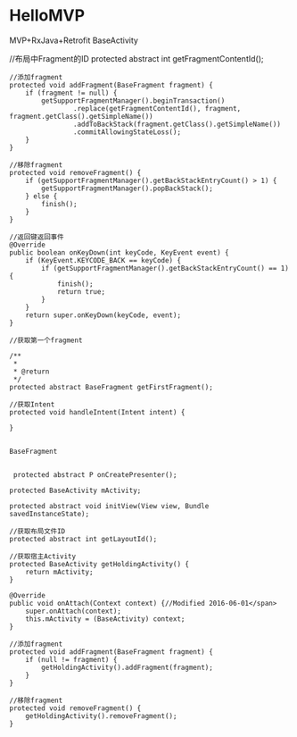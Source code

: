# HelloMVP
MVP+RxJava+Retrofit
BaseActivity

//布局中Fragment的ID
    protected abstract int getFragmentContentId();

    //添加fragment
    protected void addFragment(BaseFragment fragment) {
        if (fragment != null) {
            getSupportFragmentManager().beginTransaction()
                    .replace(getFragmentContentId(), fragment, fragment.getClass().getSimpleName())
                    .addToBackStack(fragment.getClass().getSimpleName())
                    .commitAllowingStateLoss();
        }
    }

    //移除fragment
    protected void removeFragment() {
        if (getSupportFragmentManager().getBackStackEntryCount() > 1) {
            getSupportFragmentManager().popBackStack();
        } else {
            finish();
        }
    }

    //返回键返回事件
    @Override
    public boolean onKeyDown(int keyCode, KeyEvent event) {
        if (KeyEvent.KEYCODE_BACK == keyCode) {
            if (getSupportFragmentManager().getBackStackEntryCount() == 1) {
                finish();
                return true;
            }
        }
        return super.onKeyDown(keyCode, event);
    }

    //获取第一个fragment

    /**
     *
     * @return
     */
    protected abstract BaseFragment getFirstFragment();

    //获取Intent
    protected void handleIntent(Intent intent) {

    }
    
    
    BaseFragment
    
    
     protected abstract P onCreatePresenter();

    protected BaseActivity mActivity;

    protected abstract void initView(View view, Bundle savedInstanceState);

    //获取布局文件ID
    protected abstract int getLayoutId();

    //获取宿主Activity
    protected BaseActivity getHoldingActivity() {
        return mActivity;
    }

    @Override
    public void onAttach(Context context) {//Modified 2016-06-01</span>
        super.onAttach(context);
        this.mActivity = (BaseActivity) context;
    }

    //添加fragment
    protected void addFragment(BaseFragment fragment) {
        if (null != fragment) {
            getHoldingActivity().addFragment(fragment);
        }
    }

    //移除fragment
    protected void removeFragment() {
        getHoldingActivity().removeFragment();
    }

